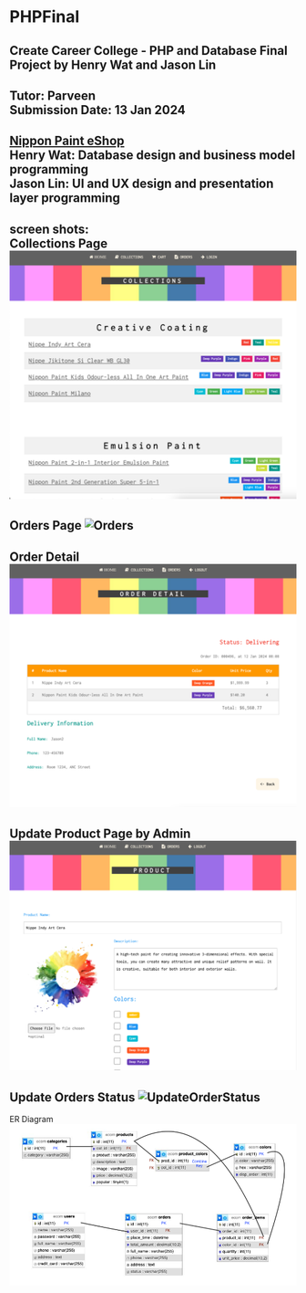 # PHPFinal
Create Career College - PHP and Database Final Project by Henry Wat and Jason Lin
---
Tutor: Parveen<br>
Submission Date: 13 Jan 2024
---
[Nippon Paint eShop](https://hwts.myqnapcloud.com/phpfinal)
<br>
Henry Wat: Database design and business model programming<br>
Jason Lin: UI and UX design and presentation layer programming<br>
---
screen shots:<br>
Collections Page
![Collections](collections.png)
---
Orders Page
![Orders](orders.png2)
---
Order Detail
![OrderDetail](orderdetail.png)
---
Update Product Page by Admin
![UpdateProduct](updateproduct.png)
---
Update Orders Status
![UpdateOrderStatus](updateorderstatus.png2)
---
ER Diagram
![ERD](ERD.png)
